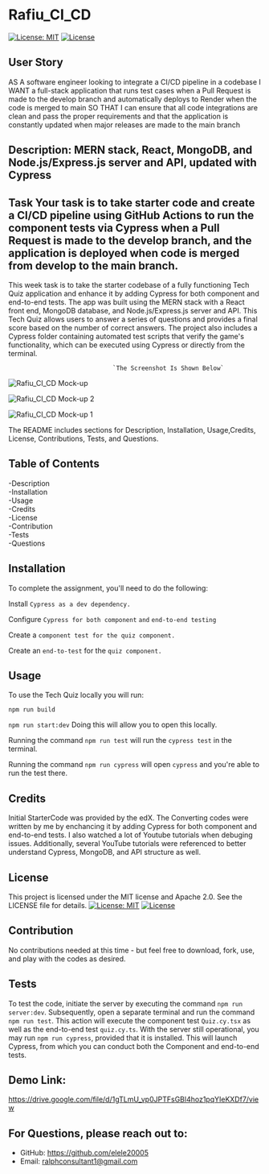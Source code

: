 # Rafiu_CI_CD
[![License: MIT](https://img.shields.io/badge/License-MIT-yellow.svg)](https://opensource.org/licenses/MIT) 
[![License](https://img.shields.io/badge/License-Apache_2.0-blue.svg)](https://opensource.org/licenses/Apache-2.0) 

## User Story

AS A software engineer looking to integrate a CI/CD pipeline in a codebase
I WANT a full-stack application that runs test cases when a Pull Request is made to the develop branch and automatically deploys to Render when the code is merged to main
SO THAT I can ensure that all code integrations are clean and pass the proper requirements and that the application is constantly updated when major releases are made to the main branch

## Description: MERN stack, React, MongoDB, and Node.js/Express.js server and API, updated with Cypress 
## Task Your task is to take starter code and create a CI/CD pipeline using GitHub Actions to run the component tests via Cypress when a Pull Request is made to the develop branch, and the application is deployed when code is merged from develop to the main branch.

This week task is to take the starter codebase of a fully functioning Tech Quiz application and enhance it by adding Cypress for both component and end-to-end tests. The app was built using the MERN stack with a React front end, MongoDB database, and Node.js/Express.js server and API. This Tech Quiz allows users to answer a series of questions and provides a final score based on the number of correct answers. The project also includes a Cypress folder containing automated test scripts that verify the game's functionality, which can be executed using Cypress or directly from the terminal.



                                 `The Screenshot Is Shown Below`
                                 



![Rafiu_CI_CD Mock-up](https://github.com/user-attachments/assets/388b7b32-bd96-4992-a7e3-8d9bd30ea1fd)

![Rafiu_CI_CD Mock-up 2](https://github.com/user-attachments/assets/700198c0-aabf-4886-8822-d164f530466b)

![Rafiu_CI_CD Mock-up 1](https://github.com/user-attachments/assets/f701da47-43b1-414d-926e-0880f8610ff9)






The README includes sections for Description, Installation, Usage,Credits, License, Contributions, Tests, and Questions.   


## Table of Contents

-Description     
-Installation      
-Usage     
-Credits    
-License         
-Contribution       
-Tests         
-Questions

## Installation
To complete the assignment, you'll need to do the following:

Install `Cypress as a dev dependency.`

Configure `Cypress for both component` `and` `end-to-end testing`

Create a `component test for the quiz component.`

Create an `end-to-test` for the `quiz component.`
 
## Usage
To use the Tech Quiz locally you will run:

`npm run build`

`npm run start:dev` Doing this will allow you to open this locally.

Running the command `npm run test` will run the `cypress test` in the terminal.

Running the command `npm run cypress` will open `cypress` and you're able to run the test there.

## Credits
Initial StarterCode was provided by the edX. The Converting codes were written by me by enchancing it by adding Cypress for both component and end-to-end tests. I also watched a lot of Youtube tutorials when debuging issues. Additionally, several YouTube tutorials were referenced to better understand Cypress, MongoDB, and  API structure as well. 

## License
This project is licensed under the MIT license and Apache 2.0. See the LICENSE file for details.
[![License: MIT](https://img.shields.io/badge/License-MIT-yellow.svg)](https://opensource.org/licenses/MIT)
[![License](https://img.shields.io/badge/License-Apache_2.0-blue.svg)](https://opensource.org/licenses/Apache-2.0)

## Contribution
No contributions needed at this time - but feel free to download, fork, use, and play with the codes as desired.

## Tests
To test the code, initiate the server by executing the command `npm run server:dev`. Subsequently, open a separate terminal and run the command `npm run test`. This action will execute the component test `Quiz.cy.tsx` as well as the end-to-end test `quiz.cy.ts`. With the server still operational, you may run `npm run cypress`, provided that it is installed. This will launch Cypress, from which you can conduct both the Component and end-to-end tests.

## Demo Link: 
[https://drive.google.com/file/d/1gTLmU_vp0JPTFsGBl4hoz1pqYIeKXDf7/view ](https://drive.google.com/file/d/1oeolqKGLFve3WOQd89syCsYKdFXQIlf4/view?usp=sharing)

## For Questions, please reach out to:
 
- GitHub: https://github.com/elele20005
- Email: ralphconsultant1@gmail.com 
